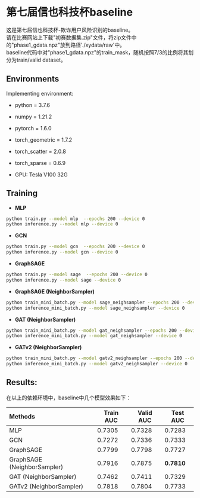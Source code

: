 # 第七届信也科技杯baseline
这是第七届信也科技杯-欺诈用户风险识别的baseline。    
请在比赛网站上下载"初赛数据集.zip"文件，将zip文件中的"phase1_gdata.npz"放到路径'./xydata/raw'中。  
baseline代码中对"phase1_gdata.npz"的train_mask，随机按照7/3的比例将其划分为train/valid dataset。
 

## Environments
Implementing environment:  
- python = 3.7.6
- numpy = 1.21.2  
- pytorch = 1.6.0  
- torch_geometric = 1.7.2  
- torch_scatter = 2.0.8  
- torch_sparse = 0.6.9  

- GPU: Tesla V100 32G  


## Training

- **MLP**
```bash
python train.py --model mlp  --epochs 200 --device 0
python inference.py --model mlp --device 0
```

- **GCN**
```bash
python train.py --model gcn  --epochs 200 --device 0
python inference.py --model gcn --device 0
```

- **GraphSAGE**
```bash
python train.py --model sage  --epochs 200 --device 0
python inference.py --model sage --device 0
```

- **GraphSAGE (NeighborSampler)**
```bash
python train_mini_batch.py --model sage_neighsampler --epochs 200 --device 0
python inference_mini_batch.py --model sage_neighsampler --device 0
```

- **GAT (NeighborSampler)**
```bash
python train_mini_batch.py --model gat_neighsampler --epochs 200 --device 0
python inference_mini_batch.py --model gat_neighsampler --device 0
```

- **GATv2 (NeighborSampler)**
```bash
python train_mini_batch.py --model gatv2_neighsampler --epochs 200 --device 0
python inference_mini_batch.py --model gatv2_neighsampler --device 0
```

## Results:
在以上的依赖环境中，baseline中几个模型效果如下：

| Methods   | Train AUC  | Valid AUC  | Test AUC  |
|  :----  | ----  |  ---- | ---- |
| MLP | 0.7305 | 0.7328 | 0.7283 |
| GCN | 0.7272  | 0.7336 | 0.7333 |
| GraphSAGE| 0.7799 | 0.7798 | 0.7727 |
| GraphSAGE (NeighborSampler)  | 0.7916 | 0.7875 | **0.7810** |
| GAT (NeighborSampler)        | 0.7462 | 0.7411 | 0.7329 |
| GATv2 (NeighborSampler)      | 0.7818 | 0.7804 | 0.7733 |
